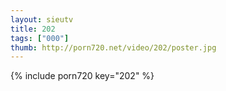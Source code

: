 ```yaml
--- 
layout: sieutv
title: 202
tags: ["000"]
thumb: http://porn720.net/video/202/poster.jpg
---
```

{% include porn720 key="202" %} 
